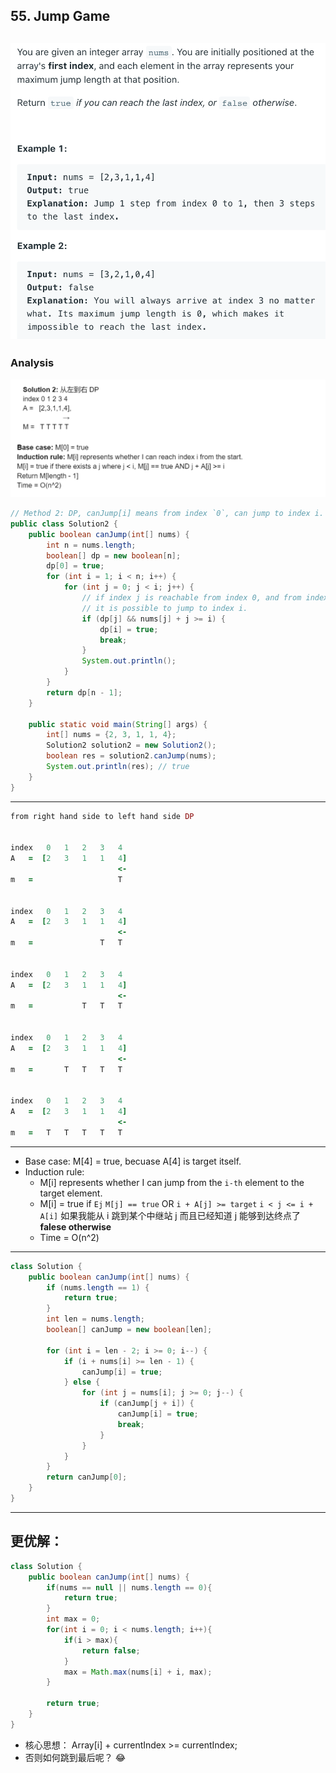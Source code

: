 ## 55. Jump Game
![](img/2021-07-31-22-29-02.png)
---
### Analysis

![](img/2023-02-18-22-55-03.png)

```java
// Method 2: DP, canJump[i] means from index `0`, can jump to index i.
public class Solution2 {
    public boolean canJump(int[] nums) {
        int n = nums.length;
        boolean[] dp = new boolean[n];
        dp[0] = true;
        for (int i = 1; i < n; i++) {
            for (int j = 0; j < i; j++) {
                // if index j is reachable from index 0, and from index j
                // it is possible to jump to index i.
                if (dp[j] && nums[j] + j >= i) {
                    dp[i] = true;
                    break;
                }
                System.out.println();
            }
        }
        return dp[n - 1];
    }

    public static void main(String[] args) {
        int[] nums = {2, 3, 1, 1, 4};
        Solution2 solution2 = new Solution2();
        boolean res = solution2.canJump(nums);
        System.out.println(res); // true
    }
}
```

---
```ruby
from right hand side to left hand side DP


index   0   1   2   3   4
A   =  [2   3   1   1   4]
                        <- 
m   =                   T


index   0   1   2   3   4
A   =  [2   3   1   1   4]
                        <- 
m   =               T   T


index   0   1   2   3   4
A   =  [2   3   1   1   4]
                        <- 
m   =           T   T   T


index   0   1   2   3   4
A   =  [2   3   1   1   4]
                        <- 
m   =       T   T   T   T


index   0   1   2   3   4
A   =  [2   3   1   1   4]
                        <- 
m   =   T   T   T   T   T
```

---


- Base case: M[4] = true, becuase A[4] is target itself.
- Induction rule: 
  - M[i] represents whether I can jump from the `i-th` element to the target element.
  - M[i] = true   if   `Ej`   `M[j] == true`  OR  `i + A[j] >= target`
    `i < j <= i + A[i]`
    如果我能从 i 跳到某个中继站 j 而且已经知道 j 能够到达终点了
    **falese otherwise**
  - Time = O(n^2)

---

```java
class Solution {
    public boolean canJump(int[] nums) {
        if (nums.length == 1) {
            return true;
        }
        int len = nums.length;
        boolean[] canJump = new boolean[len];
        
        for (int i = len - 2; i >= 0; i--) {
            if (i + nums[i] >= len - 1) {
                canJump[i] = true;
            } else {
                for (int j = nums[i]; j >= 0; j--) {
                    if (canJump[j + i]) {
                        canJump[i] = true;
                        break;
                    }
                }
            }
        }
        return canJump[0];
    }
}
```


---

## 更优解：

```java
class Solution {
    public boolean canJump(int[] nums) {
        if(nums == null || nums.length == 0){
            return true;
        }
        int max = 0;
        for(int i = 0; i < nums.length; i++){
            if(i > max){
                return false;
            }
            max = Math.max(nums[i] + i, max);
        }
        
        return true;
    }
}

```


- 核心思想： Array[i] + currentIndex >= currentIndex;
- 否则如何跳到最后呢？ 😂